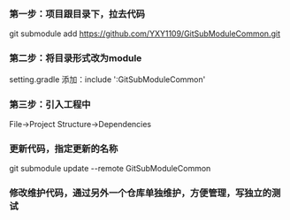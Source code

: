 ### 第一步：项目跟目录下，拉去代码

git submodule add https://github.com/YXY1109/GitSubModuleCommon.git

### 第二步：将目录形式改为module

setting.gradle 添加：include ':GitSubModuleCommon'

### 第三步：引入工程中

File->Project Structure->Dependencies

### 更新代码，指定更新的名称

git submodule update --remote GitSubModuleCommon

### 修改维护代码，通过另外一个仓库单独维护，方便管理，写独立的测试


